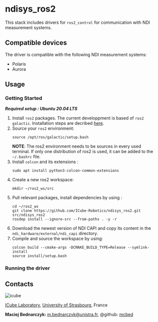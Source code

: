 # ndisys_ros2
This stack includes drivers for `ros2_control` for communication with NDI measurement systems.

## Compatible devices
The driver is compatible with the following NDI measurement systems:
- Polaris
- Aurora

## Usage
### Getting Started
***Required setup : Ubuntu 20.04 LTS***

1.  Install `ros2` packages. The current developpment is based of `ros2 galactic`. Installation steps are decribed [here](https://docs.ros.org/en/galactic/Installation.html).
2. Source your `ros2` environment:
    ```shell
    source /opt/ros/galactic/setup.bash
    ```
    **NOTE**: The ros2 environment needs to be sources in every used terminal. If only one distribution of ros2 is used, it can be added to the `~/.bashrc` file.
3. Install `colcon` and its extensions :
    ```shell
    sudo apt install python3-colcon-common-extensions
     ```
3. Create a new ros2 workspace:
    ```shell
    mkdir ~/ros2_ws/src
    ```
4. Pull relevant packages, install dependencies by using :
    ```shell
    cd ~/ros2_ws
    git clone https://github.com/ICube-Robotics/ndisys_ros2.git src/ndisys_ros2
    rosdep install --ignore-src --from-paths . -y -r
    ```
5. Download the newest version of NDI CAPI and copy its content in the `ndi_hardware/external/ndi_capi` directory.
6. Compile and source the workspace by using:
    ```shell
    colcon build --cmake-args -DCMAKE_BUILD_TYPE=Release --symlink-install
    source install/setup.bash
    ```
### Running the driver

## Contacts ##
![icube](https://icube.unistra.fr/fileadmin/templates/DUN/icube/images/logo.png)

[ICube Laboratory](https://plateforme.icube.unistra.fr), [University of Strasbourg](https://www.unistra.fr/), France

__Maciej Bednarczyk:__ [m.bednarczyk@unistra.fr](mailto:m.bednarczyk@unistra.fr), @github: [mcbed](mailto:macbednarczyk@gmail.com)
